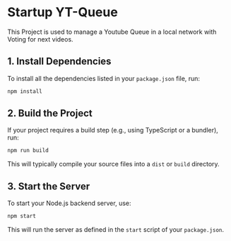 # Startup YT-Queue

This Project is used to manage a Youtube Queue in a local network with Voting for next videos.

## 1. Install Dependencies

To install all the dependencies listed in your `package.json` file, run:

```bash
npm install
```

## 2. Build the Project

If your project requires a build step (e.g., using TypeScript or a bundler), run:

```bash
npm run build
```

This will typically compile your source files into a `dist` or `build` directory.

## 3. Start the Server

To start your Node.js backend server, use:

```bash
npm start
```

This will run the server as defined in the `start` script of your `package.json`.
